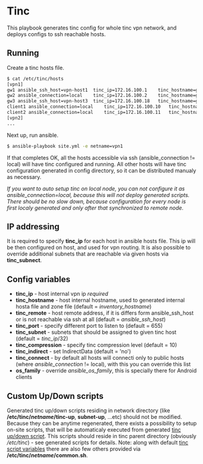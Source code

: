 # Tinc

This playbook generates tinc config for whole tinc vpn network, and deploys configs to ssh reachable hosts.

## Running

Create a tinc hosts file.

```bash
$ cat /etc/tinc/hosts
[vpn1]
gw1	ansible_ssh_host=vpn-host1	tinc_ip=172.16.100.1	tinc_hostname=gw1.in.domaim
gw2	ansible_connection=local	tinc_ip=172.16.100.2	tinc_hostname=gw2.in.domain	tinc_remote=gw2.some-dynamic-dns.org tinc_subnet='["172.16.100.2/32","192.168.11.0/24"]'
gw3	ansible_ssh_host=vpn-host3	tinc_ip=172.16.100.18	tinc_hostname=gw3.in.domain	tinc_subnet='172.16.100.16/29' tinc_port=1655
client1	ansible_connection=local	tinc_ip=172.16.100.10	tinc_hostname=client1.in.domain
client2 ansible_connection=local	tinc_ip=172.16.100.11	tinc_hostname=client2.in.domaim os_family=Android tinc_connect='["gw1","gw2"]'
[vpn2]
...

```

Next up, run ansible.

```bash
$ ansible-playbook site.yml -e netname=vpn1
```

If that completes OK, all the hosts accessible via ssh (ansible_connection != local) will have tinc configured and running. All other hosts will have tinc configuration generated in config
directory, so it can be distributed manualy as necessary.

*If you want to auto setup tinc on local node, you can not configure it as ansible_connection=local, because this will not deploy generated scripts. There should be no slow down,
because configuration for every node is first localy generated and only after that synchronized to remote node.*

## IP addressing

It is required to specify **tinc_ip** for each host in ansible hosts file. This ip will be then configured on host, and used for vpn routing. It is also possible to override additional
subnets that are reachable via given hosts via **tinc_subnect**.

## Config variables

- **tinc_ip**		- host internal vpn ip *required*
- **tinc_hostname**	- host internal hostname, used to generated internal hosta file and zone file (default = *inventory_hostname*)
- **tinc_remote**	- host remote address, if it is differs form ansible_ssh_host or is not reachable via ssh at all (default = *ansible_ssh_host*)
- **tinc_port**		- specify different port to listen to (default = 655)
- **tinc_subnet**	- subnets that should be assigned to given tinc host (default = *tinc_ip*/32)
- **tinc_compression**	- specify tinc compression level (default = 10)
- **tinc_indirect**	- set IndirectData (default = 'no')
- **tinc_connect**	- by default all hosts will connecti only to public hosts (where *ansible_connection* != local), with this you can override this list
- **os_family**		- override *ansible_os_family*, this is specially there for Android clients

## Custom Up/Down scripts

Generated tinc up/down scripts residing in network directory (like **/etc/tinc/*netname*/tinc-up**, **subnet-up**, ...etc) should not be modified. Because they can be anytime
regenerated, there exists a possibility to setup on-site scripts, that will be automaticaly executed from generated [tinc up/down script](http://www.tinc-vpn.org/documentation/Scripts.html).
This scripts should reside in tinc parent directory (obviously */etc/tinc*) - see generated scripts for details.
Note: along with default [tinc script variables](http://www.tinc-vpn.org/documentation/Scripts.html) there are also few others provided via **/etc/tinc/*netname*/common.sh**.
